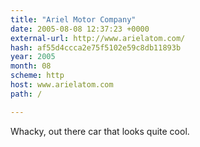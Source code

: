 ```yaml
---
title: "Ariel Motor Company"
date: 2005-08-08 12:37:23 +0000
external-url: http://www.arielatom.com/
hash: af55d4ccca2e75f5102e59c8db11893b
year: 2005
month: 08
scheme: http
host: www.arielatom.com
path: /

---
```


Whacky, out there car that looks quite cool.
